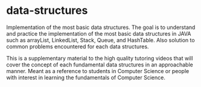 # data-structures
Implementation of the most basic data structures. The goal is to understand and practice the implementation of the most basic data structures in JAVA such as arrayList, LinkedList, Stack, Queue, and HashTable. Also solution to common problems encountered for each data structures. 

This is a supplementary material to the high quality tutoring videos that will cover the concept of each fundamental data structures in an approachable manner. Meant as a reference to students in Computer Science or people with interest in learning the fundamentals of Computer Science.
